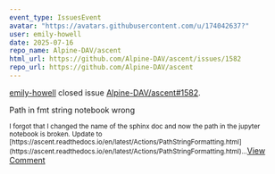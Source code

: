 ```yaml
---
event_type: IssuesEvent
avatar: "https://avatars.githubusercontent.com/u/174042637?"
user: emily-howell
date: 2025-07-16
repo_name: Alpine-DAV/ascent
html_url: https://github.com/Alpine-DAV/ascent/issues/1582
repo_url: https://github.com/Alpine-DAV/ascent
---
```


<a href='https://github.com/emily-howell' target='_blank'>emily-howell</a> closed issue <a href='https://github.com/Alpine-DAV/ascent/issues/1582' target='_blank'>Alpine-DAV/ascent#1582</a>.

<p>Path in fmt string notebook wrong</p><small>I forgot that I changed the name of the sphinx doc and now the path in the jupyter notebook is broken. Update to [https://ascent.readthedocs.io/en/latest/Actions/PathStringFormatting.html](https://ascent.readthedocs.io/en/latest/Actions/PathStringFormatting.html)...</small><a href='https://github.com/Alpine-DAV/ascent/issues/1582' target='_blank'>View Comment</a>